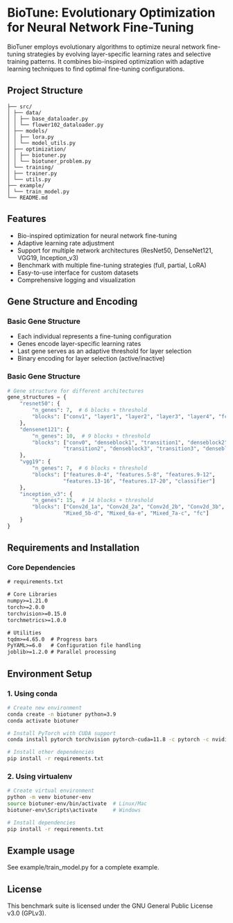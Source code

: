 # BioTune: Evolutionary Optimization for Neural Network Fine-Tuning

BioTuner employs evolutionary algorithms to optimize neural network fine-tuning strategies by evolving layer-specific learning rates and selective training patterns. It combines bio-inspired optimization with adaptive learning techniques to find optimal fine-tuning configurations.

## Project Structure
```
├── src/
│ ├── data/
│ │ ├── base_dataloader.py
│ │ └── flower102_dataloader.py
│ ├── models/
│ │ ├── lora.py
│ │ └── model_utils.py
│ ├── optimization/
│ │ ├── biotuner.py
│ │ └── biotuner_problem.py
│ └── training/
│ ├── trainer.py
│ └── utils.py
├── example/
│ └── train_model.py
└── README.md
```
## Features
-  Bio-inspired optimization for neural network fine-tuning
- Adaptive learning rate adjustment
- Support for multiple network architectures (ResNet50, DenseNet121, VGG19, Inception_v3)
- Benchmark with multiple fine-tuning strategies (full, partial, LoRA)
- Easy-to-use interface for custom datasets
- Comprehensive logging and visualization

## Gene Structure and Encoding

### Basic Gene Structure
  - Each individual represents a fine-tuning configuration
  - Genes encode layer-specific learning rates
  - Last gene serves as an adaptive threshold for layer selection
  - Binary encoding for layer selection (active/inactive)

### Basic Gene Structure
```python
# Gene structure for different architectures
gene_structures = {
    "resnet50": {
        "n_genes": 7,  # 6 blocks + threshold
        "blocks": ["conv1", "layer1", "layer2", "layer3", "layer4", "fc"]
    },
    "densenet121": {
        "n_genes": 10,  # 9 blocks + threshold
        "blocks": ["conv0", "denseblock1", "transition1", "denseblock2", 
                  "transition2", "denseblock3", "transition3", "denseblock4", "classifier"]
    },
    "vgg19": {
        "n_genes": 7,  # 6 blocks + threshold
        "blocks": ["features.0-4", "features.5-8", "features.9-12", 
                  "features.13-16", "features.17-20", "classifier"]
    },
    "inception_v3": {
        "n_genes": 15,  # 14 blocks + threshold
        "blocks": ["Conv2d_1a", "Conv2d_2a", "Conv2d_2b", "Conv2d_3b", "Conv2d_4a",
                  "Mixed_5b-d", "Mixed_6a-e", "Mixed_7a-c", "fc"]
    }
}
```

## Requirements and Installation

### Core Dependencies
```txt
# requirements.txt

# Core Libraries
numpy>=1.21.0
torch>=2.0.0
torchvision>=0.15.0
torchmetrics>=1.0.0

# Utilities
tqdm>=4.65.0  # Progress bars
PyYAML>=6.0   # Configuration file handling
joblib>=1.2.0 # Parallel processing
```

## Environment Setup

### 1. Using conda
```bash
# Create new environment
conda create -n biotuner python=3.9
conda activate biotuner

# Install PyTorch with CUDA support
conda install pytorch torchvision pytorch-cuda=11.8 -c pytorch -c nvidia

# Install other dependencies
pip install -r requirements.txt
```

### 2. Using virtualenv
```bash
# Create virtual environment
python -m venv biotuner-env
source biotuner-env/bin/activate  # Linux/Mac
biotuner-env\Scripts\activate     # Windows

# Install dependencies
pip install -r requirements.txt
```

## Example usage

See example/train_model.py for a complete example.

## License

This benchmark suite is licensed under the GNU General Public License v3.0 (GPLv3).



